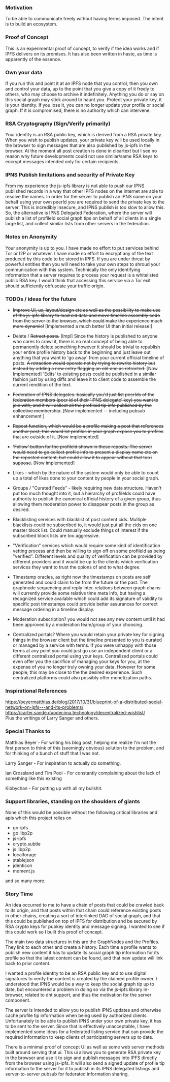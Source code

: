 ### Motivation  
  
To be able to communicate freely without having terms imposed. The intent is to build an ecosystem.  

### Proof of Concept  
  
This is an experimental proof of concept, to verify if the idea works and if IPFS delivers on its promises. It has also been written in haste, as time is apparently of the essence.
  
### Own your data  
  
If you run this and point it at an IPFS node that you control, then you own and control your data, up to the point that you give a copy of it freely to others, who may choose to archive it indefinitely. Anything you do or say on this social graph may stick around to haunt you. Protect your private key, it is your identity. If you lose it, you can no longer update your profile or social graph. If it is compromised, there is no authority which can intervene.  
  
### RSA Cryptography (Sign/Verify primarily)  
  
Your identity is an RSA public key, which is derived from a RSA private key. When you wish to publish updates, your private key will be used locally in the browser to sign messages that are also published by js-ipfs in the browser. At the moment all post creation is done in cleartext but I see no reason why future developments could not use similar/same RSA keys to encrypt messages intended only for certain recipients.  
  
### IPNS Publish limitations and security of Private Key  
  
From my experience the js-ipfs library is not able to push our IPNS published records in a way that other IPFS nodes on the internet are able to resolve the names. In order for the server to publish an IPNS name on your behalf using your own peerId you are required to send the private key to the server. This is incredibly insecure, and IPNS publish is too slow to allow this. So, the alternative is IPNS Delegated Federation, where the server will publish a list of profileId social graph tips on behalf of all clients in a single large list, and collect similar lists from other servers in the federation.  
  
### Notes on Anonymity   
Your anonymity is up to you. I have made no effort to put services behind Tor or I2P or whatever. I have made no effort to encrypt any of the text produced by this code to be stored in IPFS. If you are under threat by powerful entities then you will need to take your own steps to shroud your communication with this system. Technically the only identifying information that a server requires to process your request is a whitelisted public RSA key. I would think that accessing this service via a Tor exit should sufficiently obfuscate your traffic origin.  
 
### TODOs / ideas for the future   
 - ~~Improve UI, ux, layout/design etc as well as the possibility to make use of the js-ipfs library to load cid data and move timeline assembly code from the server to the browser, which could make the experience much more dynamic!~~ [Implemented a much better UI than initial release!]  
  
 - Delete / ~~Retract posts.~~ [Impl] Since the history is published to anyone who cares to crawl it, there is no real concept of being able to permanently delete something however it should be trivial to republish your entire profile history back to the beginning and just leave out anything that you want to 'go away' from your current official timeline of posts. ~~A retraction would operate not by trying to rewrite history but instead by adding a new entry flagging an old one as retracted.~~ [Now Implemented] 'Edits' to existing posts could be published in a similar fashion just by using diffs and leave it to client code to assemble the current rendition of the text.
  
 - ~~Federation of IPNS delegates. basically you'd just list peerIds of the federation members (peer id of their 'IPNS delegate' key) you want to join with, and it will collect all the profileid tip info published by the collective membership.~~ [Now implemented -- including pubsub enhancement ]  
  
 - ~~Repost function, which would be a profile making a post that references another post, this would let profiles in your graph expose you to profiles that are outside of it.~~ [Now implemented]
   
 - ~~'Follow' button for the profileId shown in these reposts. The server would need to go collect profile info to present a display name etc on the reposted content, but could allow it to appear without that too i suppose.~~ [Now implemented]   
  
 - Likes - which by the nature of the system would only be able to count up a total of likes done to your content by people in your social graph.  
  
 - Groups / "Curated Feeds" - likely requiring new data structure. Haven't put too much thought into it, but a hierarchy of profileIds could have authority to publish the canonical official history of a given group, thus allowing them moderation power to disappear posts in the group as desired.  
  
 - Blacklisting services with blacklist of post content cids. Multiple blacklists could be subscribed to, it would just put all the cids on one master block list. Could manually exclude things of interest if the subscribed block lists are too aggressive.  
  
 - "Verification" services which would require some kind of identification vetting process and then be willing to sign off on some profileId as being "verified". Different levels and quality of verification can be provided by different providers and it would be up to the clients which verification services they want to trust the opions of and to what degree.
 
 - Timestamp oracles, as right now the timestamps on posts are self generated and could claim to be from the future or the past. The graphnode sequencing and reply inter-relations between graph chains will currently provide some relative time meta info, but having a recognized service available which could add its signature of validity to specific post timestamps could provide better assurances for correct message ordering in a timeline display.
 
 - Moderation subscription? you would not see any new content until it had been approved by a moderation team/group of your choosing. 
  
 - Centralized portals? Where you would retain your private key for signing things in the browser client but the timeline presented to you is curated or managed by a service with terms. If you were unhappy with those terms at any point you could just go use an independent client or a different centralized portal using your keys. Centralized portals could even offer you the sacrifice of managing your keys for you, at the expense of you no longer truly owning your data. However for some people, this may be close to the the desired experience. Such centralized platforms could also possibly offer monetization paths.  
  
### Inspirational References  
  
https://beyermatthias.de/blog/2017/10/31/blueprint-of-a-distributed-social-network-on-ipfs---and-its-problems/  
https://carter.sande.duodecima.technology/decentralized-wishlist/  
Plus the writings of Larry Sanger and others.  
  
### Special Thanks to
   Matthias Beyer - For writing his blog post, helping me realize I'm not the first person to think of this (seemingly obvious) solution to the problem, and for thinking of a bunch of stuff that I was not.
   
   Larry Sanger - For inspiration to actually do something.
   
   Ian Crossland and Tim Pool - For constantly complaining about the lack of something like this existing
   
   Kibbychan - For putting up with all my bullshit. 

### Support libraries, standing on the shoulders of giants
 None of this would be possible without the following critical libraries and apis which this project relies on
   - go-ipfs
   - go libp2p
   - js-ipfs
   - crypto.subtle
   - js libp2p
   - localforage
   - stablejson
   - jdenticon
   - moment.js
   
   and so many more. 

### Story Time  
  
An idea occurred to me to have a chain of posts that could be crawled back to its origin, and that posts within that chain could reference existing posts in other chains, creating a sort of interlinked DAG of social graph, and that this could be published on top of IPFS for distribution and be secured by RSA crypto keys for pubkey identity and message signing. I wanted to see if this could work so I built this proof of concept.  
  
The main two data structures in this are the GraphNodes and the Profiles. They link to each other and create a history. Each time a profile wants to publish new content it has to update its social graph tip information for its profile so that the latest content can be found, and that new update will link back to prior content.   
  
I wanted a profile identity to be an RSA public key and to use digital signatures to verify the content is created by the claimed profile owner. I understood that IPNS would be a way to keep the social graph tip up to date, but encountered a problem in doing so via the js-ipfs library in-browser, related to dht support, and thus the motivation for the server component.  
  
The server is intended to allow you to publish IPNS updates and otherwise cache profile tip information when being used by authorized clients. Unfortunately to be able to publish IPNS under your own private key, it has to be sent to the server. Since that is effectively unacceptable, I have implemented some ideas for a federated listing service that can provide the required information to keep clients of participating servers up to date.  
  
There is a minimal proof of concept UI as well as some web server methods built around serving that ui. This ui allows you to generate RSA private key in the browser and use it to sign and publish messages into IPFS directly from the browser using js-ipfs. It will also send a signed update of profile tip information to the server for it to publish in its IPNS delegated listings and server-to-server pubsub for federated information sharing.   
    
